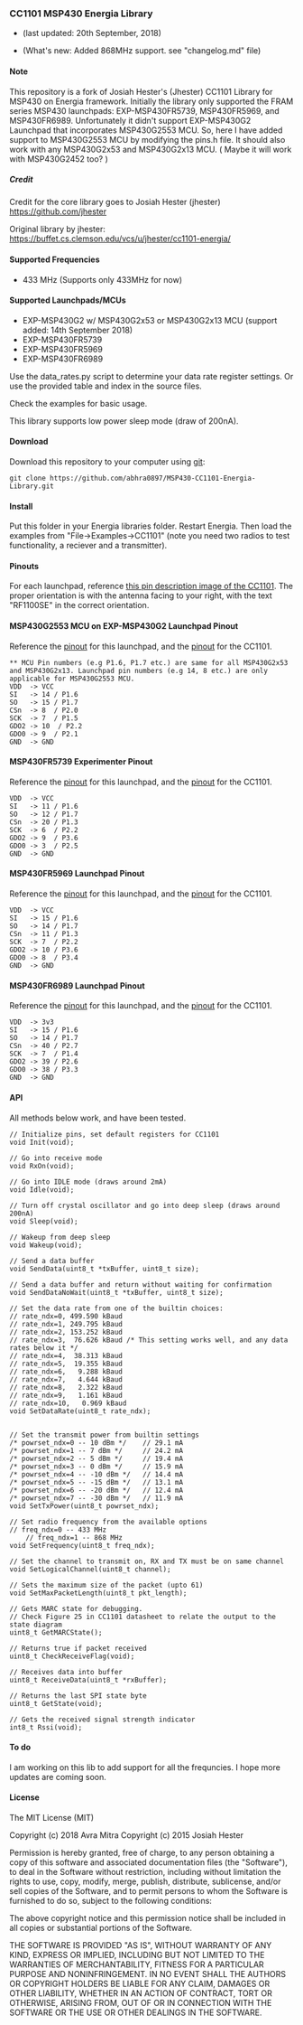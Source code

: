### CC1101 MSP430 Energia Library

- (last updated: 20th September, 2018)

- (What's new: Added 868MHz support. see "changelog.md" file)

#### Note
This repository is a fork of Josiah Hester's (Jhester) CC1101 Library for MSP430 on Energia framework. Initially the library only supported the FRAM series MSP430 launchpads: EXP-MSP430FR5739, MSP430FR5969, and MSP430FR6989. Unfortunately it didn't support EXP-MSP430G2 Launchpad that incorporates MSP430G2553 MCU. So, here I have added support to MSP430G2553 MCU  by modifying the pins.h file. It should also work with any MSP430G2x53 and MSP430G2x13 MCU.
( Maybe it will work with MSP430G2452 too? )

##### Credit
Credit for the core library goes to Josiah Hester (jhester) https://github.com/jhester

Original library by jhester: https://buffet.cs.clemson.edu/vcs/u/jhester/cc1101-energia/

#### Supported Frequencies
- 433 MHz  (Supports only 433MHz for now)

#### Supported Launchpads/MCUs
- EXP-MSP430G2 w/ MSP430G2x53 or MSP430G2x13 MCU   (support added: 14th September 2018)
- EXP-MSP430FR5739
- EXP-MSP430FR5969
- EXP-MSP430FR6989

Use the data_rates.py script to determine your data rate register settings.
Or use the provided table and index in the source files.

Check the examples for basic usage.

This library supports low power sleep mode (draw of 200nA).

#### Download
Download this repository to your computer using [git](https://git-scm.com/):

```
git clone https://github.com/abhra0897/MSP430-CC1101-Energia-Library.git
```

#### Install
Put this folder in your Energia libraries folder. Restart Energia. Then load the examples from "File->Examples->CC1101" (note you need two radios to test functionality, a reciever and a transmitter).

#### Pinouts
For each launchpad, reference [this pin description image of the CC1101](http://www.kooing.com/image/cache/data/CC1101_3-500x500.jpg). The proper orientation is with the antenna facing to your right, with the text "RF1100SE" in the correct orientation.

#### MSP430G2553 MCU on EXP-MSP430G2 Launchpad Pinout
Reference the [pinout](https://embeddedcomputing.weebly.com/uploads/1/1/6/2/11624344/4354073_orig.jpeg) for this launchpad, and the [pinout](http://www.kooing.com/image/cache/data/CC1101_3-500x500.jpg) for the CC1101.

    ** MCU Pin numbers (e.g P1.6, P1.7 etc.) are same for all MSP430G2x53 and MSP430G2x13. Launchpad pin numbers (e.g 14, 8 etc.) are only applicable for MSP430G2553 MCU.
	VDD  -> VCC
	SI   -> 14 / P1.6
	SO   -> 15 / P1.7
	CSn  -> 8  / P2.0
	SCK  -> 7  / P1.5
	GDO2 -> 10  / P2.2
	GDO0 -> 9  / P2.1
	GND  -> GND

#### MSP430FR5739 Experimenter Pinout
Reference the [pinout](http://energia.nu/img/LaunchPadMSP430FR5739-v1.1.jpg) for this launchpad, and the [pinout](http://www.kooing.com/image/cache/data/CC1101_3-500x500.jpg) for the CC1101.

	VDD  -> VCC
	SI   -> 11 / P1.6
	SO   -> 12 / P1.7
	CSn  -> 20 / P1.3
	SCK  -> 6  / P2.2
	GDO2 -> 9  / P3.6
	GDO0 -> 3  / P2.5
	GND  -> GND

#### MSP430FR5969 Launchpad Pinout
Reference the [pinout](http://energia.nu/wordpress/wp-content/uploads/2014/10/LaunchPad-with-MSP430FR5969.jpg) for this launchpad, and the [pinout](http://www.kooing.com/image/cache/data/CC1101_3-500x500.jpg) for the CC1101.

	VDD  -> VCC
	SI   -> 15 / P1.6
	SO   -> 14 / P1.7
	CSn  -> 11 / P1.3
	SCK  -> 7  / P2.2
	GDO2 -> 10 / P3.6
	GDO0 -> 8  / P3.4
	GND  -> GND

#### MSP430FR6989 Launchpad Pinout
Reference the [pinout](http://energia.nu/img/LaunchPadMSP430FR5739-v1.1.jpg) for this launchpad, and the [pinout](http://energia.nu/wordpress/wp-content/uploads/2015/07/MSP430FR6989_pinmap.png) for the CC1101.

	VDD  -> 3v3
	SI   -> 15 / P1.6
	SO   -> 14 / P1.7
	CSn  -> 40 / P2.7
	SCK  -> 7  / P1.4
	GDO2 -> 39 / P2.6
	GDO0 -> 38 / P3.3
	GND  -> GND

#### API
All methods below work, and have been tested.

	// Initialize pins, set default registers for CC1101
	void Init(void);

	// Go into receive mode
	void RxOn(void);

	// Go into IDLE mode (draws around 2mA)
	void Idle(void);		

	// Turn off crystal oscillator and go into deep sleep (draws around 200nA)
	void Sleep(void);

	// Wakeup from deep sleep
	void Wakeup(void);

	// Send a data buffer
	void SendData(uint8_t *txBuffer, uint8_t size);

	// Send a data buffer and return without waiting for confirmation
	void SendDataNoWait(uint8_t *txBuffer, uint8_t size);		

	// Set the data rate from one of the builtin choices:
	// rate_ndx=0, 499.590 kBaud
	// rate_ndx=1, 249.795 kBaud
	// rate_ndx=2, 153.252 kBaud
	// rate_ndx=3,  76.626 kBaud /* This setting works well, and any data rates below it */
	// rate_ndx=4,  38.313 kBaud
	// rate_ndx=5,  19.355 kBaud
	// rate_ndx=6,   9.288 kBaud
	// rate_ndx=7,   4.644 kBaud
	// rate_ndx=8,   2.322 kBaud
	// rate_ndx=9,   1.161 kBaud
	// rate_ndx=10,   0.969 kBaud
	void SetDataRate(uint8_t rate_ndx);


	// Set the transmit power from builtin settings
	/* powrset_ndx=0 -- 10 dBm */	 // 29.1 mA
	/* powrset_ndx=1 -- 7 dBm */	 // 24.2 mA
	/* powrset_ndx=2 -- 5 dBm */     // 19.4 mA
	/* powrset_ndx=3 -- 0 dBm */     // 15.9 mA
	/* powrset_ndx=4 -- -10 dBm */	 // 14.4 mA
	/* powrset_ndx=5 -- -15 dBm */	 // 13.1 mA
	/* powrset_ndx=6 -- -20 dBm */	 // 12.4 mA
	/* powrset_ndx=7 -- -30 dBm */	 // 11.9 mA
	void SetTxPower(uint8_t powrset_ndx);

	// Set radio frequency from the available options
	// freq_ndx=0 -- 433 MHz
        // freq_ndx=1 -- 868 MHz
	void SetFrequency(uint8_t freq_ndx);

	// Set the channel to transmit on, RX and TX must be on same channel
	void SetLogicalChannel(uint8_t channel);

	// Sets the maximum size of the packet (upto 61)
	void SetMaxPacketLength(uint8_t pkt_length);

	// Gets MARC state for debugging.
	// Check Figure 25 in CC1101 datasheet to relate the output to the state diagram
	uint8_t GetMARCState();

	// Returns true if packet received
	uint8_t CheckReceiveFlag(void);

	// Receives data into buffer
	uint8_t ReceiveData(uint8_t *rxBuffer);

	// Returns the last SPI state byte
	uint8_t GetState(void);

	// Gets the received signal strength indicator
	int8_t Rssi(void);

#### To do
I am working on this lib to add support for all the frequncies. I hope more updates are coming soon.

#### License
The MIT License (MIT)

Copyright (c) 2018 Avra Mitra
Copyright (c) 2015 Josiah Hester

Permission is hereby granted, free of charge, to any person obtaining a copy
of this software and associated documentation files (the "Software"), to deal
in the Software without restriction, including without limitation the rights
to use, copy, modify, merge, publish, distribute, sublicense, and/or sell
copies of the Software, and to permit persons to whom the Software is
furnished to do so, subject to the following conditions:

The above copyright notice and this permission notice shall be included in
all copies or substantial portions of the Software.

THE SOFTWARE IS PROVIDED "AS IS", WITHOUT WARRANTY OF ANY KIND, EXPRESS OR
IMPLIED, INCLUDING BUT NOT LIMITED TO THE WARRANTIES OF MERCHANTABILITY,
FITNESS FOR A PARTICULAR PURPOSE AND NONINFRINGEMENT. IN NO EVENT SHALL THE
AUTHORS OR COPYRIGHT HOLDERS BE LIABLE FOR ANY CLAIM, DAMAGES OR OTHER
LIABILITY, WHETHER IN AN ACTION OF CONTRACT, TORT OR OTHERWISE, ARISING FROM,
OUT OF OR IN CONNECTION WITH THE SOFTWARE OR THE USE OR OTHER DEALINGS IN
THE SOFTWARE.
